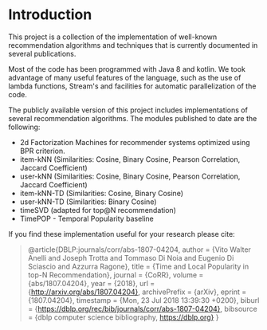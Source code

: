 # Introduction

This project is a collection of the implementation of well-known recommendation algorithms and techniques that is currently documented in several publications. 

Most of the code has been programmed with Java 8 and kotlin. We took advantage of many useful features of the language, such as the use of lambda functions, Stream's and facilities for automatic parallelization of the code. 

The publicly available version of this project includes implementations of several recommendation algorithms. The modules published to date are the following:

- 2d Factorization Machines for recommender systems optimized using BPR criterion.
- item-kNN (Similarities: Cosine, Binary Cosine, Pearson Correlation, Jaccard Coefficient)
- user-kNN (Similarities: Cosine, Binary Cosine, Pearson Correlation, Jaccard Coefficient)
- item-kNN-TD (Similarities: Cosine, Binary Cosine)
- user-kNN-TD (Similarities: Binary Cosine)
- timeSVD (adapted for top@N recommendation)
- TimePOP - Temporal Popularity baseline

If you find these implementation useful for your research please cite:

> @article{DBLP:journals/corr/abs-1807-04204, 
>   author    = {Vito Walter Anelli and 
>                Joseph Trotta and 
>                Tommaso Di Noia and 
>                Eugenio Di Sciascio and 
>                Azzurra Ragone}, 
>   title     = {Time and Local Popularity in top-N Recommendation}, 
>   journal   = {CoRR}, 
>   volume    = {abs/1807.04204}, 
>   year      = {2018}, 
>   url       = {http://arxiv.org/abs/1807.04204}, 
>   archivePrefix = {arXiv}, 
>   eprint    = {1807.04204}, 
>   timestamp = {Mon, 23 Jul 2018 13:39:30 +0200}, 
>   biburl    = {https://dblp.org/rec/bib/journals/corr/abs-1807-04204}, 
>   bibsource = {dblp computer science bibliography, https://dblp.org} 
> } 
